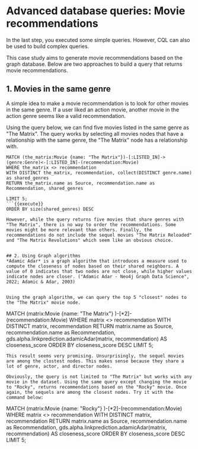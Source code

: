 # Advanced database queries: Movie recommendations

In the last step, you executed some simple queries. However, CQL can also be used to build complex queries.  

This case study aims to generate movie recommendations based on the graph database. Below are two approaches to build a query that returns movie recommendations.


## 1. Movies in the same genre
A simple idea to make a movie recommendation is to look for other movies in the same genre. If a user liked an action movie, another movie in the action genre seems like a valid recommendation.  

Using the query below, we can find five movies listed in the same genre as "The Matrix". The query works by selecting all movies nodes that have a relationship with the same genre, the "The Matrix" node has a relationship with.
```
MATCH (the_matrix:Movie {name: "The Matrix"})-[:LISTED_IN]->(genre:Genre)<-[:LISTED_IN]-(recommendation:Movie)
WHERE the_matrix <> recommendation 
WITH DISTINCT the_matrix, recommendation, collect(DISTINCT genre.name) as shared_genres
RETURN the_matrix.name as Source, recommendation.name as Recommendation, shared_genres

LIMIT 5;
```{{execute}}
ORDER BY size(shared_genres) DESC  

However, while the query returns five movies that share genres with "The Matrix", there is no way to order the recommendations. Some movies might be more relevant than others. Finally, the recommendations do not include the sequel movies "The Matrix Reloaded" and "The Matrix Revolutions" which seem like an obvious choice.


## 2. Using Graph algorithms
*Adamic Adar* is a graph algorithm that introduces a measure used to compute the closeness of nodes based on their shared neighbors. A value of 0 indicates that two nodes are not close, while higher values indicate nodes are closer. ("Adamic Adar - Neo4j Graph Data Science", 2022; Adamic & Adar, 2003)


Using the graph algorithm, we can query the top 5 "closest" nodes to the "The Matrix" movie node.
```
MATCH (matrix:Movie {name: "The Matrix"} )-[*2]-(recommendation:Movie)
WHERE matrix <> recommendation
WITH DISTINCT matrix, recommendation
RETURN matrix.name as Source, recommendation.name as Recommendation, gds.alpha.linkprediction.adamicAdar(matrix, recommendation) AS closeness_score
ORDER BY closeness_score DESC
LIMIT 5;
```{{execute}}
This result seems very promising. Unsurprisingly, the sequel movies are among the clostest nodes. This makes sense because they share a lot of genre, actor, and director nodes.

Obviously, the query is not limited to "The Matrix" but works with any movie in the dataset. Using the same query except changing the movie to "Rocky", returns recommendations based on the "Rocky" movie. Once again, the sequels are among the closest nodes. Try it with the command below:
```
MATCH (matrix:Movie {name: "Rocky"} )-[*2]-(recommendation:Movie)
WHERE matrix <> recommendation
WITH DISTINCT matrix, recommendation
RETURN matrix.name as Source, recommendation.name as Recommendation, gds.alpha.linkprediction.adamicAdar(matrix, recommendation) AS closeness_score
ORDER BY closeness_score DESC
LIMIT 5;
```{{execute}}
